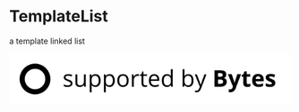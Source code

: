 # TemplateList
a template linked list

![powered by Bytes](https://github.com/bytes/art/blob/master/Badge.svg)
